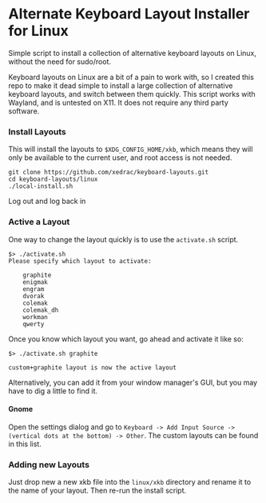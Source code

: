 # Alternate Keyboard Layout Installer for Linux
Simple script to install a collection of alternative keyboard layouts on Linux, without the need for sudo/root.

Keyboard layouts on Linux are a bit of a pain to work with, so I created this repo to make it dead simple to install a large collection of alternative keyboard layouts, and switch between them quickly.
This script works with Wayland, and is untested on X11.  It does not require any third party software.

### Install Layouts
This will install the layouts to `$XDG_CONFIG_HOME/xkb`, which means they will only be available to the current user, and root access is not needed.
```
git clone https://github.com/xedrac/keyboard-layouts.git
cd keyboard-layouts/linux
./local-install.sh
```

Log out and log back in


### Active a Layout

One way to change the layout quickly is to use the `activate.sh` script.
```
$> ./activate.sh
Please specify which layout to activate:

    graphite
    enigmak
    engram
    dvorak
    colemak
    colemak_dh
    workman
    qwerty
```

Once you know which layout you want, go ahead and activate it like so:
```
$> ./activate.sh graphite

custom+graphite layout is now the active layout
```

Alternatively, you can add it from your window manager's GUI, but you may have to dig a little to find it.

#### Gnome
Open the settings dialog and go to `Keyboard -> Add Input Source -> (vertical dots at the bottom) -> Other`.  The custom layouts can be found in this list.

### Adding new Layouts
Just drop new a new xkb file into the `linux/xkb` directory and rename it to the name of your layout.  Then re-run the install script.
